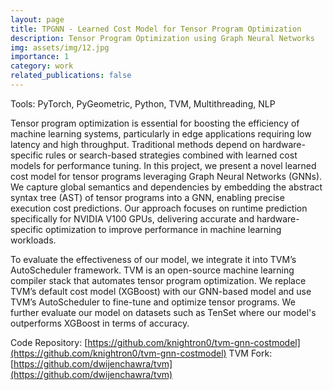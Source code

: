 ```yaml
---
layout: page
title: TPGNN - Learned Cost Model for Tensor Program Optimization
description: Tensor Program Optimization using Graph Neural Networks
img: assets/img/12.jpg
importance: 1
category: work
related_publications: false
---
```


Tools: PyTorch, PyGeometric, Python, TVM, Multithreading, NLP


Tensor program optimization is essential for boosting the efficiency of machine learning systems, particularly in edge applications requiring low latency and high throughput. Traditional methods depend on hardware-specific rules or search-based strategies combined with learned cost models for performance tuning. In this project, we present a novel learned cost model for tensor programs leveraging Graph Neural Networks (GNNs). We capture global semantics and dependencies by embedding the abstract syntax tree (AST) of tensor programs into a GNN, enabling precise execution cost predictions. Our approach focuses on runtime prediction specifically for NVIDIA V100 GPUs, delivering accurate and hardware-specific optimization to improve performance in machine learning workloads.


To evaluate the effectiveness of our model, we integrate it into TVM’s AutoScheduler framework. TVM is an open-source machine learning compiler stack that automates tensor program optimization. We replace TVM’s default cost model (XGBoost) with our GNN-based model and use TVM’s AutoScheduler to fine-tune and optimize tensor programs. We further evaluate our model on datasets such as TenSet where our model's outperforms XGBoost in terms of accuracy. 

Code Repository: [https://github.com/knightron0/tvm-gnn-costmodel](https://github.com/knightron0/tvm-gnn-costmodel)
TVM Fork: [https://github.com/dwijenchawra/tvm](https://github.com/dwijenchawra/tvm)




